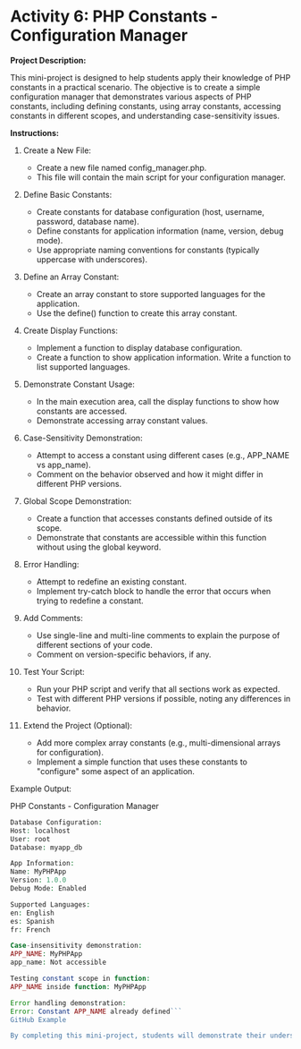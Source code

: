 # Activity 6: PHP Constants - Configuration Manager

**Project Description:**

This mini-project is designed to help students apply their knowledge of PHP constants in a practical scenario. The objective is to create a simple configuration manager that demonstrates various aspects of PHP constants, including defining constants, using array constants, accessing constants in different scopes, and understanding case-sensitivity issues.

**Instructions:**

1. Create a New File:

    - Create a new file named config_manager.php.
    - This file will contain the main script for your configuration manager.

2. Define Basic Constants:

    - Create constants for database configuration (host, username, password, database name).
    - Define constants for application information (name, version, debug mode).
    - Use appropriate naming conventions for constants (typically uppercase with underscores).

3. Define an Array Constant:

    - Create an array constant to store supported languages for the application.
    - Use the define() function to create this array constant.

4. Create Display Functions:

    - Implement a function to display database configuration.
    - Create a function to show application information.
Write a function to list supported languages.

5. Demonstrate Constant Usage:

    - In the main execution area, call the display functions to show how constants are accessed.
    - Demonstrate accessing array constant values.

6. Case-Sensitivity Demonstration:

    - Attempt to access a constant using different cases (e.g., APP_NAME vs app_name).
    - Comment on the behavior observed and how it might differ in different PHP versions.

7. Global Scope Demonstration:

    - Create a function that accesses constants defined outside of its scope.
    - Demonstrate that constants are accessible within this function without using the global keyword.

8. Error Handling:

    - Attempt to redefine an existing constant.
    - Implement try-catch block to handle the error that occurs when trying to redefine a constant.

9. Add Comments:

    - Use single-line and multi-line comments to explain the purpose of different sections of your code.
    - Comment on version-specific behaviors, if any.

10. Test Your Script:

    - Run your PHP script and verify that all sections work as expected.
    - Test with different PHP versions if possible, noting any differences in behavior.

11. Extend the Project (Optional):

    - Add more complex array constants (e.g., multi-dimensional arrays for configuration).
    - Implement a simple function that uses these constants to "configure" some aspect of an application.

Example Output:

PHP Constants - Configuration Manager

```PHP
Database Configuration:
Host: localhost
User: root
Database: myapp_db

App Information:
Name: MyPHPApp
Version: 1.0.0
Debug Mode: Enabled

Supported Languages:
en: English
es: Spanish
fr: French

Case-insensitivity demonstration:
APP_NAME: MyPHPApp
app_name: Not accessible

Testing constant scope in function:
APP_NAME inside function: MyPHPApp

Error handling demonstration:
Error: Constant APP_NAME already defined```
GitHub Example

By completing this mini-project, students will demonstrate their understanding of PHP constants, including their definition, usage in different contexts, scope, and potential pitfalls. They will create a practical application that showcases these concepts and prepares them for more advanced PHP programming tasks. Additionally, they will gain experience in creating and managing configuration-like structures using constants, which is a common practice in many PHP applications.
